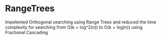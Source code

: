 # RangeTrees
Impelented Orthogonal searching using Range Trees and reduced the time complexity for searching from O(k + log^2(n)) to O(k + log(n)) using Fractional Cascading
